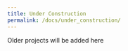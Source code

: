 ```yaml
---
title: Under Construction
permalink: /docs/under_construction/
---
```


Older projects will be added here